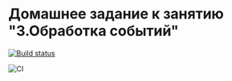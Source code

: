 # Домашнее задание к занятию "3.Обработка событий"

[![Build status](https://ci.appveyor.com/api/projects/status/xviuch0hvfi4ubr3?svg=true)](https://ci.appveyor.com/project/dbelinsky/events)

![CI](https://github.com/dbelinsky/events/actions/workflows/web.yml/badge.svg)